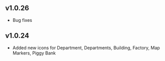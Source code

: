 ## v1.0.26

-   Bug fixes

## v1.0.24

-   Added new icons for Department, Departments, Building, Factory, Map Markers, Piggy Bank

